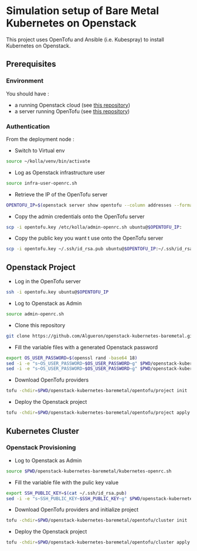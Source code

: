 # Simulation setup of Bare Metal Kubernetes on Openstack
This project uses OpenTofu and Ansible (i.e. Kubespray) to install Kubernetes on Openstack.

## Prerequisites

### Environment

You should have :
- a running Openstack cloud (see [this repository](https://github.com/Algueron/openstack-home))
- a server running OpenTofu (see [this repository](https://github.com/Algueron/openstack-opentofu))

### Authentication

From the deployment node :

- Switch to Virtual env
````bash
source ~/kolla/venv/bin/activate
````

- Log as Openstack infrastructure user
````bash
source infra-user-openrc.sh
````

- Retrieve the IP of the OpenTofu server
````bash
OPENTOFU_IP=$(openstack server show opentofu --column addresses --format json | jq --raw-output '.addresses."public-net"[0]')
````

- Copy the admin credentials onto the OpenTofu server
````bash
scp -i opentofu.key /etc/kolla/admin-openrc.sh ubuntu@$OPENTOFU_IP:
````

- Copy the public key you want t use onto the OpenTofu server
````bash
scp -i opentofu.key ~/.ssh/id_rsa.pub ubuntu@$OPENTOFU_IP:~/.ssh/id_rsa.pub
````

## Openstack Project

- Log in the OpenTofu server
````bash
ssh -i opentofu.key ubuntu@$OPENTOFU_IP
````

- Log to Openstack as Admin
````bash
source admin-openrc.sh
````

- Clone this repository
````bash
git clone https://github.com/Algueron/openstack-kubernetes-baremetal.git
````

- Fill the variable files with a generated Openstack password
````bash
export OS_USER_PASSWORD=$(openssl rand -base64 18)
sed -i -e "s~OS_USER_PASSWORD~$OS_USER_PASSWORD~g" $PWD/openstack-kubernetes-baremetal/project.tfvars
sed -i -e "s~OS_USER_PASSWORD~$OS_USER_PASSWORD~g" $PWD/openstack-kubernetes-baremetal/kubernetes-openrc.sh
````

- Download OpenTofu providers
````bash
tofu -chdir=$PWD/openstack-kubernetes-baremetal/opentofu/project init
````

- Deploy the Openstack project
````bash
tofu -chdir=$PWD/openstack-kubernetes-baremetal/opentofu/project apply -var-file=$PWD/openstack-kubernetes-baremetal/project.tfvars
````

## Kubernetes Cluster

### Openstack Provisioning

- Log to Openstack as Admin
````bash
source $PWD/openstack-kubernetes-baremetal/kubernetes-openrc.sh
````

- Fill the variable file with the pulic key value
````bash
export SSH_PUBLIC_KEY=$(cat ~/.ssh/id_rsa.pub)
sed -i -e "s~SSH_PUBLIC_KEY~$SSH_PUBLIC_KEY~g" $PWD/openstack-kubernetes-baremetal/cluster.tfvars
````

- Download OpenTofu providers and initialize project
````bash
tofu -chdir=$PWD/openstack-kubernetes-baremetal/opentofu/cluster init
````

- Deploy the Openstack project
````bash
tofu -chdir=$PWD/openstack-kubernetes-baremetal/opentofu/cluster apply -var-file=$PWD/openstack-kubernetes-baremetal/cluster.tfvars
````
